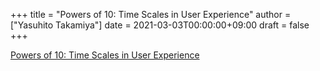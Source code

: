 +++
title = "Powers of 10: Time Scales in User Experience"
author = ["Yasuhito Takamiya"]
date = 2021-03-03T00:00:00+09:00
draft = false
+++

[Powers of 10: Time Scales in User Experience](https://www.nngroup.com/articles/powers-of-10-time-scales-in-ux/)
